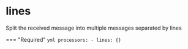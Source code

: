 # lines
Split the received message into multiple messages separated by lines

=== "Required"
    ```yml
    processors:
        - lines: {}
    ```